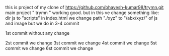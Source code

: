 this is project of my clone of https://github.com/bhavesh-kumar98/trymn.git
main project " trymn " working good.
but in this ve change something 
like: 
dir js to "scripts"
in index.html we change path  "./xyz" to "/abx/xyz/" of js and image 
but we do in 3-4 commit



1st commit without any change

2st commit we change 
3st commit we change 
4st commit we change 
5st commit we change 
6st commit we change 
